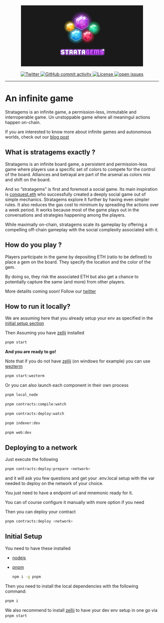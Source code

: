 <p align="center">
  <a href="https://stratagems.eth.limo">
    <img src="web/static/preview.png" alt="Stratagems Logo" height="200">
  </a>
</p>
<p align="center">
  <a href="https://twitter.com/stratagems_eth">
    <img alt="Twitter" src="https://img.shields.io/badge/Twitter-1DA1F2?logo=twitter&logoColor=white" />
  </a>
  <a href="https://github.com/wighawag/stratagems">
    <img alt="GitHub commit activity" src="https://img.shields.io/github/commit-activity/m/wighawag/stratagems">
  </a>
  <!-- <a href="https://github.com/wighawag/stratagems">
  <img alt="Build" src="https://github.com/wighawag/stratagems/actions/workflows/build.yml/badge.svg">
  </a> -->
  <a href="https://github.com/wighawag/stratagems/blob/main/LICENSE">
    <img alt="License" src="https://img.shields.io/github/license/wighawag/stratagems.svg">
  </a>
  <a href="https://github.com/wighawag/stratagems/issues">
    <img alt="open issues" src="https://isitmaintained.com/badge/open/wighawag/stratagems.svg">
  </a>
</p>

---

# An infinite game

Stratagems is an infinite game, a permission-less, immutable and interroperable game. Un unstoppable game where all meaningul actions happen on-chain.

If you are interested to know more about infinite games and autonomous worlds, check out our [blog post](https://ronan.eth.limo/blog/infinite-games/)

## What is stratagems exactly ?

Stratagems is an infinite board game, a persistent and permission-less game where players use a specific set of colors to compete for the control of the board. Alliances and betrayal are part of the arsenal as colors mix and shift on the board.

And so “stratagems” is first and foremost a social game. Its main inspiration is [conquest.eth](https://conquest.game) who successfully created a deeply social game out of simple mechanics. Stratagems explore it further by having even simpler rules. It also reduces the gas cost to minimum by spreading the actions over a week period. It works because most of the game plays out in the conversations and strategies happening among the players.

While maximally on-chain, stratagems scale its gameplay by offering a compelling off-chain gameplay with the social complexity associated with it.

## How do you play ?

Players participate in the game by depositing ETH (ratio to be defined) to place a gem on the board. They specify the location and the color of the gem.

By doing so, they risk the associated ETH but also get a chance to potentially capture the same (and more) from other players.

More detailts coming soon! Follow our [twitter](https://twitter.com/stratagems_eth)

## How to run it locally?

We are assuming here that you already setup your env as specified in the [initial setup section](#initial-setup)

Then Assuming you have [zellij](https://zellij.dev/) installed

```bash
pnpm start
```

**And you are ready to go!**

Note that if you do not have [zellij](https://zellij.dev/) (on windows for example) you can use [wezterm](https://wezfurlong.org/wezterm/index.html)

```bash
pnpm start:wezterm
```

Or you can also launch each component in their own process

```bash
pnpm local_node
```

```bash
pnpm contracts:compile:watch
```

```bash
pnpm contracts:deploy:watch
```

```bash
pnpm indexer:dev
```

```bash
pnpm web:dev
```

## Deploying to a network

Just execute the following

```bash
pnpm contracts:deploy:prepare <network>
```

and it will ask you few questions and get your .env.local setup with the var needed to deploy on the network of your choice.

You just need to have a endpoint url and mnemonic ready for it.

You can of course configure it manually with more option if you need

Then you can deploy your contract

```bash
pnpm contracts:deploy <network>
```

## Initial Setup

You need to have these installed

- [nodejs](https://nodejs.org/en)

- [pnpm](https://pnpm.io/)

  ```bash
  npm i -g pnpm
  ```

Then you need to install the local dependencies with the following command:

```bash
pnpm i
```

We also recommend to install [zellij](https://zellij.dev/) to have your dev env setup in one go via `pnpm start`
